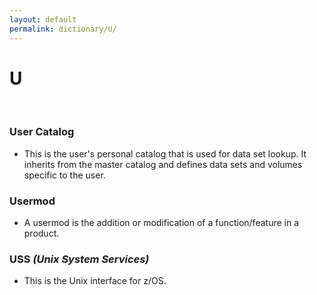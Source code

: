 ```yaml
---
layout: default
permalink: dictionary/U/
---
```


# U

&nbsp;

### User Catalog
* This is the user's personal catalog that is used for data set lookup. It inherits from the master catalog and defines data sets and volumes specific to the user.

### Usermod 
* A usermod is the addition or modification of a function/feature in a product.

### USS *(Unix System Services)*
* This is the Unix interface for z/OS.